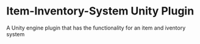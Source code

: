 # Item-Inventory-System Unity Plugin
 A Unity engine plugin that has the functionality for an item and iventory system
